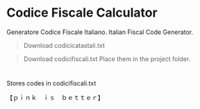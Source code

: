 # Codice Fiscale Calculator
Generatore Codice Fiscale Italiano. Italian Fiscal Code Generator.
 > Download codicicatastali.txt
 
 > Download codicifiscali.txt
Place them in the project folder. 
# 
Stores codes in codicifiscali.txt

【﻿ｐｉｎｋ　ｉｓ　ｂｅｔｔｅｒ】

